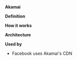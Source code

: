 **Akamai**

**Definition**

**How it works**

**Architecture**

**Used by**
* Facebook uses Akamai's CDN